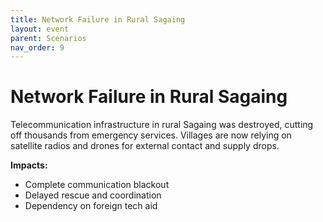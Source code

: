 ```yaml
---
title: Network Failure in Rural Sagaing
layout: event
parent: Scenarios
nav_order: 9
---
```


# Network Failure in Rural Sagaing

Telecommunication infrastructure in rural Sagaing was destroyed, cutting off thousands from emergency services. Villages are now relying on satellite radios and drones for external contact and supply drops.

**Impacts:**
- Complete communication blackout
- Delayed rescue and coordination
- Dependency on foreign tech aid
